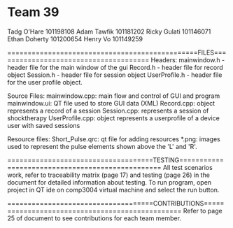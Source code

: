 # Team 39
Tadg O'Hare 101198108
Adam Tawfik 101181202
Ricky Gulati 101146071
Ethan Doherty 101200654
Henry Vo 101149259

===============================================FILES======================================
Headers:
mainwindow.h - header file for the main window of the gui
Record.h - header file for record object
Session.h - header file for session object
UserProfile.h - header file for the user profile object.

Source Files:
mainwindow.cpp: main flow and control of GUI and program
mainwindow.ui: QT file used to store GUI data (XML)
Record.cpp: object represents a record of a session
Session.cpp: represents a session of shocktherapy
UserProfile.cpp: object represents a userprofile of a device user with saved sessions

Resource files:
Short_Pulse.qrc: qt file for adding resources
*.png: images used to represent the pulse elements shown above the 'L' and 'R'.

====================================TESTING=================================================
All test scenarios work, refer to traceability matrix (page 17) and testing (page 26) in the document for detailed information about testing. 
To run program, open project in QT ide on comp3004 virtual machine and select the run button.

====================================CONTRIBUTIONS================================================
Refer to page 25 of document to see contributions for each team member.

